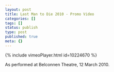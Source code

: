 ```yaml
---
layout: post
title: Last Man to Die 2010 - Promo Video
categories: []
tags: []
status: publish
type: post
published: true
meta: {}
---
```


{% include vimeoPlayer.html id=10224670 %}

<!-- https://vimeo.com/10224670 -->

As performed at Belconnen Theatre, 12 March 2010.
